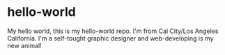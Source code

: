 # hello-world
My hello world, this is my hello-world repo. I'm from Cal City/Los Angeles California. I'm a self-tought graphic designer and
web-developing is my new animal!
